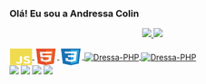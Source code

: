 ### Olá! Eu sou a Andressa Colin

<div align="center">
  <a href="https://github.com/rafaballerini">
  <img height="180em" src="https://github-readme-stats.vercel.app/api?username=AndressaColin&show_icons=true&theme=cobalt&include_all_commits=true&count_private=true"/>
  <img height="180em" src="https://github-readme-stats.vercel.app/api/top-langs/?username=AndressaColin&layout=compact&langs_count=7&theme=cobalt"/>
</div>

  
  <div style="display: inline_block"><br>
 <img align="center" alt="Rafa-Js" height="30" width="40" src="https://raw.githubusercontent.com/devicons/devicon/master/icons/javascript/javascript-plain.svg">
 <img align="center" alt="Dressa-HTML" height="30" width="40" src="https://raw.githubusercontent.com/devicons/devicon/master/icons/html5/html5-original.svg">
 <img align="center" alt="Dressa-CSS" height="30" width="40" src="https://raw.githubusercontent.com/devicons/devicon/master/icons/css3/css3-original.svg">
 <img align="center" alt="Dressa-PHP" height="40" width="50" src="https://cdn.jsdelivr.net/gh/devicons/devicon/icons/php/php-plain.svg" />
 <img align="center" alt="Dressa-PHP" height="50" width="60" src="https://cdn.jsdelivr.net/gh/devicons/devicon/icons/mysql/mysql-original-wordmark.svg" />
  </div>
  
<div>
<a href="https://www.youtube.com/channel/UC2gQ8LIii5zTFekaiVBwhXQ" target="_blank"><img src="https://img.shields.io/badge/YouTube-FF0000?style=for-the-badge&logo=youtube&logoColor=white" target="_blank"></a>
<a href="https://instagram.com/andressacolin" target="_blank"><img src="https://img.shields.io/badge/-Instagram-%23E4405F?style=for-the-badge&logo=instagram&logoColor=white" target="_blank"></a>
<a href = "mailto:andressacolinbarbosa@gmail.com"><img src="https://img.shields.io/badge/-Gmail-%23333?style=for-the-badge&logo=gmail&logoColor=white" target="_blank"></a>
<a href="www.linkedin.com/in/andressa-colin-5315751ab" target="_blank"><img src="https://img.shields.io/badge/-LinkedIn-%230077B5?style=for-the-badge&logo=linkedin&logoColor=white" target="_blank"></a> 
</div>
